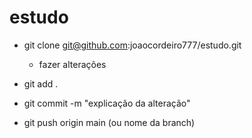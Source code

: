 # estudo

* git clone git@github.com:joaocordeiro777/estudo.git

  * fazer alterações

* git add .

* git commit -m "explicação da alteração"

* git push origin main (ou nome da branch)